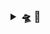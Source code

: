 <h3><details>
  <summary>🛸 💬</summary>
  <code>git commit --amend --date="Wed Feb 16 14:00 2011 +0100" --no-edit</code>
</details></h3>
